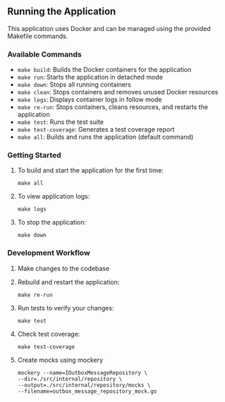 ## Running the Application

This application uses Docker and can be managed using the provided Makefile commands.

### Available Commands

- `make build`: Builds the Docker containers for the application
- `make run`: Starts the application in detached mode
- `make down`: Stops all running containers
- `make clean`: Stops containers and removes unused Docker resources
- `make logs`: Displays container logs in follow mode
- `make re-run`: Stops containers, cleans resources, and restarts the application
- `make test`: Runs the test suite
- `make test-coverage`: Generates a test coverage report
- `make all`: Builds and runs the application (default command)

### Getting Started

1. To build and start the application for the first time:
   ```
   make all
   ```

2. To view application logs:
   ```
   make logs
   ```

3. To stop the application:
   ```
   make down
   ```

### Development Workflow

1. Make changes to the codebase
2. Rebuild and restart the application:
   ```
   make re-run
   ```

3. Run tests to verify your changes:
   ```
   make test
   ```

4. Check test coverage:
   ```
   make test-coverage
   ```

5. Create mocks using mockery
   ```
   mockery --name=IOutboxMessageRepository \
   --dir=./src/internal/repository \
   --output=./src/internal/repository/mocks \
   --filename=outbox_message_repository_mock.go
   ```